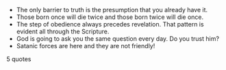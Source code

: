  - The only barrier to truth is the presumption that you already have it.
 - Those born once will die twice and those born twice will die once.
 - The step of obedience always precedes revelation. That pattern is evident all through the Scripture.
 - God is going to ask you the same question every day. Do you trust him?
 - Satanic forces are here and they are not friendly!

5 quotes